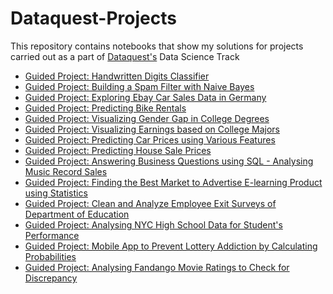 # Dataquest-Projects
This repository contains notebooks that show my solutions for projects carried out as a part of [Dataquest's](https://www.dataquest.io/) Data Science Track
- [Guided Project: Handwritten Digits Classifier](https://github.com/additivegenerative/Dataquest-Projects/blob/master/Guided%20Project_%20Building%20A%20Handwritten%20Digits%20Classifier/Basics.ipynb)
- [Guided Project: Building a Spam Filter with Naive Bayes](https://github.com/additivegenerative/Dataquest-Projects/blob/master/Guided%20Project_%20Building%20a%20Spam%20Filter%20with%20Naive%20Bayes/Basics.ipynb)
- [Guided Project: Exploring Ebay Car Sales Data in Germany](https://github.com/additivegenerative/Dataquest-Projects/blob/master/Guided%20Project_%20Exploring%20Ebay%20Car%20Sales%20Data/Basics.ipynb)
- [Guided Project: Predicting Bike Rentals](https://github.com/additivegenerative/Dataquest-Projects/blob/master/Guided%20Project_%20Predicting%20Bike%20Rentals/Basics.ipynb)
- [Guided Project: Visualizing Gender Gap in College Degrees](https://github.com/additivegenerative/Dataquest-Projects/blob/master/Guided%20Project_%20Visualizing%20The%20Gender%20Gap%20In%20College%20Degrees/Basics.ipynb)
- [Guided Project: Visualizing Earnings based on College Majors](https://github.com/additivegenerative/Dataquest-Projects/blob/master/Guided%20Project_%20Visualizing%20Earnings%20Based%20On%20College%20Majors/Basics.ipynb)
- [Guided Project: Predicting Car Prices using Various Features](https://github.com/additivegenerative/Dataquest-Projects/blob/master/Guided%20Project_%20Predicting%20Car%20Prices/Basics.ipynb)
- [Guided Project: Predicting House Sale Prices](https://github.com/additivegenerative/Dataquest-Projects/blob/master/Guided%20Project_%20Predicting%20House%20Sale%20Prices/Basics.ipynb)
- [Guided Project: Answering Business Questions using SQL - Analysing Music Record Sales](https://github.com/additivegenerative/Dataquest-Projects/blob/master/Guided%20Project_%20Answering%20Business%20Questions%20using%20SQL/Basics.ipynb)
- [Guided Project: Finding the Best Market to Advertise E-learning Product using Statistics](https://github.com/additivegenerative/Dataquest-Projects/blob/master/Guided%20Project_%20Finding%20the%20Best%20Markets%20to%20Advertise%20In/Basics.ipynb)
- [Guided Project: Clean and Analyze Employee Exit Surveys of Department of Education](https://github.com/additivegenerative/Dataquest-Projects/blob/master/Guided%20Project_%20Clean%20And%20Analyze%20Employee%20Exit%20Surveys%20(1)/Basics.ipynb)
- [Guided Project: Analysing NYC High School Data for Student's Performance](https://github.com/additivegenerative/Dataquest-Projects/blob/master/Guided%20Project_%20Analyzing%20NYC%20High%20School%20Data/Schools.ipynb)
- [Guided Project: Mobile App to Prevent Lottery Addiction by Calculating Probabilities](https://github.com/additivegenerative/Dataquest-Projects/blob/master/Guided%20Project_%20Mobile%20App%20for%20Lottery%20Addiction/Basics.ipynb)
- [Guided Project: Analysing Fandango Movie Ratings to Check for Discrepancy](https://github.com/additivegenerative/Dataquest-Projects/blob/master/Guided%20Project_%20Investigating%20Fandango%20Movie%20Ratings/Basics.ipynb)
